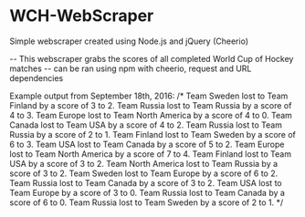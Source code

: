 # WCH-WebScraper
Simple webscraper created using Node.js and jQuery (Cheerio) 

-- This webscraper grabs the scores of all completed World Cup of Hockey matches
-- can be ran using npm with cheerio, request and URL dependencies

Example output from September 18th, 2016: 
/*
Team Sweden lost to Team Finland by a score of 3 to 2.
Team Russia lost to Team Russia by a score of 4 to 3.
Team Europe lost to Team North America by a score of 4 to 0.
Team Canada lost to Team USA by a score of 4 to 2.
Team Russia lost to Team Russia by a score of 2 to 1.
Team Finland lost to Team Sweden by a score of 6 to 3.
Team USA lost to Team Canada by a score of 5 to 2.
Team Europe lost to Team North America by a score of 7 to 4.
Team Finland lost to Team USA by a score of 3 to 2.
Team North America lost to Team Russia by a score of 3 to 2.
Team Sweden lost to Team Europe by a score of 6 to 2.
Team Russia lost to Team Canada by a score of 3 to 2.
Team USA lost to Team Europe by a score of 3 to 0.
Team Russia lost to Team Canada by a score of 6 to 0.
Team Russia lost to Team Sweden by a score of 2 to 1.
*/
